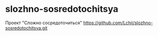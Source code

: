# slozhno-sosredotochitsya
Проект "Сложно сосредоточиться"
https://github.com/Lchii/slozhno-sosredotochitsya.git
